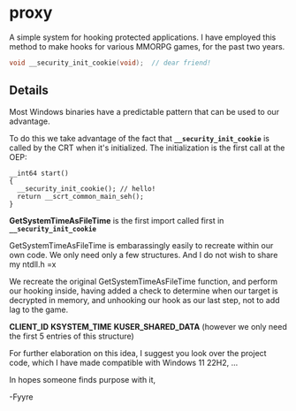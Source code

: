 
# proxy

A simple system for hooking protected applications.
I have employed this method to make hooks for various
MMORPG games, for the past two years.

```C
void __security_init_cookie(void);	// dear friend!
```

## Details

Most Windows binaries have a predictable pattern that can be used to our advantage.

To do this we take advantage of the fact that **`__security_init_cookie`** is called by the CRT when it's initialized.
The initialization is the first call at the OEP:

```
__int64 start()
{
  __security_init_cookie();	// hello!
  return __scrt_common_main_seh();
}
```

**GetSystemTimeAsFileTime** is the first import called first in **`__security_init_cookie`**

GetSystemTimeAsFileTime is embarassingly easily to recreate within our own code.
We only need only a few structures. And I do not wish to share my ntdll.h =x

We recreate the original GetSystemTimeAsFileTime function, and perform our hooking inside,
having added a check to determine when our target is decrypted in memory, and unhooking our hook
as our last step, not to add lag to the game.

**CLIENT_ID**
**KSYSTEM_TIME**
**KUSER_SHARED_DATA** (however we only need the first 5 entries of this structure)

For further elaboration on this idea, I suggest you look over the project code,
which I have made compatible with Windows 11 22H2, ...

In hopes someone finds purpose with it,

-Fyyre
